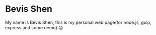 # Bevis Shen

My name is Bevis Shen, this is my personal web page(for node.js, gulp, express and some demo).😊
